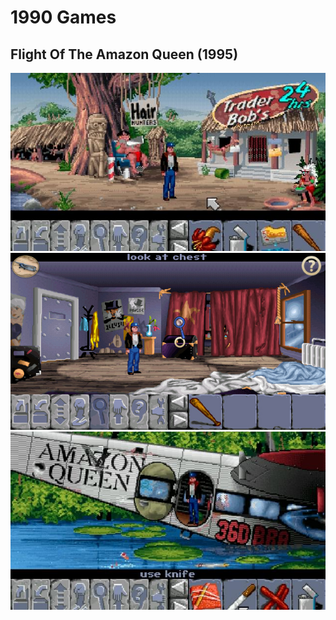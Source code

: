 1990 Games
==========

Flight Of The Amazon Queen (1995)
---------------------------------

![](Flight%20Of%20The%20Amazon%20Queen%20(1995)/Flight%20Of%20The%20Amazon%20Queen.jpg)
![](Flight%20Of%20The%20Amazon%20Queen%20(1995)/Flight%20Of%20The%20Amazon%20Queen%202.jpeg)
![](Flight%20Of%20The%20Amazon%20Queen%20(1995)/Flight%20Of%20The%20Amazon%20Queen%203.jpg)

